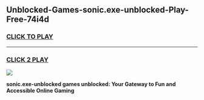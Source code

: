 
## Unblocked-Games-sonic.exe-unblocked-Play-Free-74i4d
<h3>
<a href="https://premium76.site?title=sonic.exe-unblocked&ref=20M">CLICK TO PLAY</a></h3>
<hr>

<h3>
<a href="https://premium76.site?title=sonic.exe-unblocked&ref=20M">CLICK 2 PLAY</a>
  
</h3>

<a href="https://premium76.site?title=sonic.exe-unblocked&ref=19M"><img src="https://clearcache.store/games.png"></a>


**sonic.exe-unblocked games unblocked: Your Gateway to Fun and Accessible Online Gaming**
